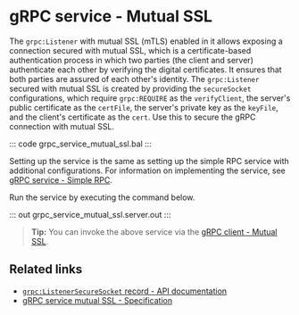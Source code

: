 # gRPC service - Mutual SSL

The `grpc:Listener` with mutual SSL (mTLS) enabled in it allows exposing a connection secured with mutual SSL, which is a certificate-based authentication process in which two parties (the client and server) authenticate each other by verifying the digital certificates. It ensures that both parties are assured of each other's identity. The `grpc:Listener` secured with mutual SSL is created by providing the `secureSocket` configurations, which require `grpc:REQUIRE` as the `verifyClient`, the server's public certificate as the `certFile`, the server's private key as the `keyFile`, and the client's certificate as the `cert`. Use this to secure the gRPC connection with mutual SSL.

   ::: code grpc_service_mutual_ssl.bal :::

Setting up the service is the same as setting up the simple RPC service with additional configurations. For information on implementing the service, see [gRPC service - Simple RPC](/learn/by-example/grpc-service-simple/).

Run the service by executing the command below.

   ::: out grpc_service_mutual_ssl.server.out :::

>**Tip:** You can invoke the above service via the [gRPC client - Mutual SSL](/learn/by-example/grpc-client-mutual-ssl/).

## Related links
- [`grpc:ListenerSecureSocket` record - API documentation](https://lib.ballerina.io/ballerina/grpc/latest#ListenerSecureSocket)
- [gRPC service mutual SSL - Specification](/spec/grpc/#52-ssltls-and-mutual-ssl)
